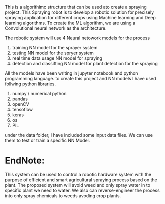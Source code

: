 This is a algorithimc structure that can be used ato create a spraying project.
This Spraying robot is to develop a robotic solution for precisely spraying application for different crops using Machine learning and  Deep learning algorithms.
To create the ML algorithm, we are using a Convolutional neural network as the architecture.

The robotic system will use 4 Neural netowork models for the process
1. training NN model for the sprayer system 
2. testing NN model for the spryer system
3. real time data usage NN model for spraying
4. detection and classifting NN model for plant detection for the spraying


All the models have been writing in jupyter notebook and python programming language. 
to create this project and NN models I have used follwing python libraries. 
1. numpy / numerical python
2. pandas
3. openCV
4. tensoflow
5. keras
6. os
7. PIL

under the data folder, I have included some input data files. We can use them to test or train a specific NN Model.

# EndNote: 
This system can be used to control a robotic hardware system with the purpose of efficient and smart agricultural spraying process based on the plant. 
The proposed system will avoid weed and only spray water in to specific plant we need to water.
We also can reverse-engineer the process into only spray chemicals to weeds avoding crop plants. 